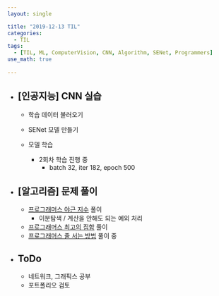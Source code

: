 ```yaml
---
layout: single

title: "2019-12-13 TIL"
categories:
  - TIL
tags:
  - [TIL, ML, ComputerVision, CNN, Algorithm, SENet, Programmers]
use_math: true
 
---
```




- ## [인공지능] CNN 실습

  - 학습 데이터 불러오기
    
  - SENet 모델 만들기
  
  - 모델 학습
  
    - 2회차 학습 진행 중
      - batch 32, iter 182, epoch 500
    
    
    
    
  
- ## [알고리즘] 문제 풀이

  - [프로그래머스 야근 지수](https://github.com/JangHyeonJun/AlgorithmStudy/blob/master/Algorithms/programmers_12927.cpp) 풀이
    - 이분탐색 / 계산을 안해도 되는 예외 처리
  - [프로그래머스 최고의 집합](https://github.com/JangHyeonJun/AlgorithmStudy/blob/master/Algorithms/programmers_12938.cpp) 풀이
  - [프로그래머스 줄 서는 방법](https://github.com/JangHyeonJun/AlgorithmStudy/blob/master/Algorithms/programmers_12936.cpp) 풀이 중
  
  
  
  
  
- ## ToDo

  - 네트워크, 그래픽스 공부
  - 포트폴리오 검토
